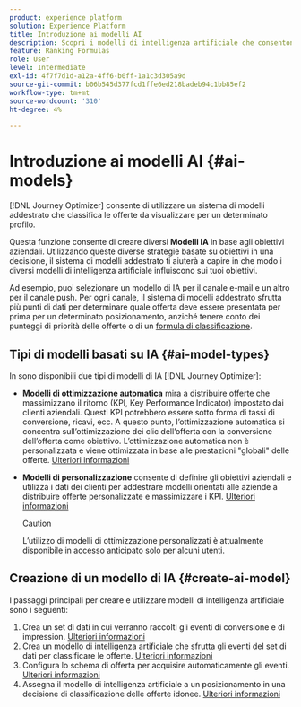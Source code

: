 ```yaml
---
product: experience platform
solution: Experience Platform
title: Introduzione ai modelli AI
description: Scopri i modelli di intelligenza artificiale che consentono di classificare le offerte
feature: Ranking Formulas
role: User
level: Intermediate
exl-id: 4f7f7d1d-a12a-4ff6-b0ff-1a1c3d305a9d
source-git-commit: b06b545d377fcd1ffe6ed218badeb94c1bb85ef2
workflow-type: tm+mt
source-wordcount: '310'
ht-degree: 4%

---
```


# Introduzione ai modelli AI {#ai-models}

[!DNL Journey Optimizer] consente di utilizzare un sistema di modelli addestrato che classifica le offerte da visualizzare per un determinato profilo.

Questa funzione consente di creare diversi **Modelli IA** in base agli obiettivi aziendali. Utilizzando queste diverse strategie basate su obiettivi in una decisione, il sistema di modelli addestrato ti aiuterà a capire in che modo i diversi modelli di intelligenza artificiale influiscono sui tuoi obiettivi.

Ad esempio, puoi selezionare un modello di IA per il canale e-mail e un altro per il canale push. Per ogni canale, il sistema di modelli addestrato sfrutta più punti di dati per determinare quale offerta deve essere presentata per prima per un determinato posizionamento, anziché tenere conto dei punteggi di priorità delle offerte o di un [formula di classificazione](create-ranking-formulas.md).

## Tipi di modelli basati su IA {#ai-model-types}

In sono disponibili due tipi di modelli di IA [!DNL Journey Optimizer]:

* **Modelli di ottimizzazione automatica** mira a distribuire offerte che massimizzano il ritorno (KPI, Key Performance Indicator) impostato dai clienti aziendali. Questi KPI potrebbero essere sotto forma di tassi di conversione, ricavi, ecc. A questo punto, l’ottimizzazione automatica si concentra sull’ottimizzazione dei clic dell’offerta con la conversione dell’offerta come obiettivo. L’ottimizzazione automatica non è personalizzata e viene ottimizzata in base alle prestazioni &quot;globali&quot; delle offerte. [Ulteriori informazioni](auto-optimization-model.md)

* **Modelli di personalizzazione** consente di definire gli obiettivi aziendali e utilizza i dati dei clienti per addestrare modelli orientati alle aziende a distribuire offerte personalizzate e massimizzare i KPI. [Ulteriori informazioni](personalized-optimization-model.md)

   >[!CAUTION]
   >
   >L’utilizzo di modelli di ottimizzazione personalizzati è attualmente disponibile in accesso anticipato solo per alcuni utenti.

## Creazione di un modello di IA {#create-ai-model}

I passaggi principali per creare e utilizzare modelli di intelligenza artificiale sono i seguenti:

1. Crea un set di dati in cui verranno raccolti gli eventi di conversione e di impression. [Ulteriori informazioni](../data-collection/create-dataset.md)
1. Crea un modello di intelligenza artificiale che sfrutta gli eventi del set di dati per classificare le offerte. [Ulteriori informazioni](create-ranking-strategies.md)
1. Configura lo schema di offerta per acquisire automaticamente gli eventi. [Ulteriori informazioni](../data-collection/schema-requirement.md)
1. Assegna il modello di intelligenza artificiale a un posizionamento in una decisione di classificazione delle offerte idonee. [Ulteriori informazioni](../offer-activities/configure-offer-selection.md)
